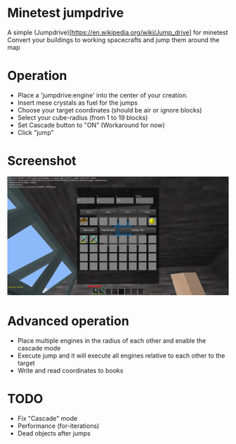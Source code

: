 Minetest jumpdrive
======

A simple (Jumpdrive)[https://en.wikipedia.org/wiki/Jump_drive] for minetest
Convert your buildings to working spacecrafts and jump them around the map

# Operation

* Place a 'jumpdrive:engine' into the center of your creation.
* Insert mese crystals as fuel for the jumps
* Choose your target coordinates (should be air or ignore blocks)
* Select your cube-radius (from 1 to 19 blocks)
* Set Cascade button to "ON" (Workaround for now)
* Click "jump"

# Screenshot

![](screenshots/screenshot_20180507_200309.png?raw=true)

# Advanced operation

* Place multiple engines in the radius of each other and enable the cascade mode
* Execute jump and it will execute all engines relative to each other to the target
* Write and read coordinates to books

# TODO

* Fix "Cascade" mode
* Performance (for-iterations)
* Dead objects after jumps

